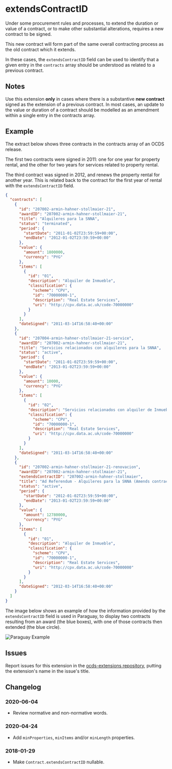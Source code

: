 # extendsContractID

Under some procurement rules and processes, to extend the duration or value of a contract, or to make other substantial alterations, requires a new contract to be signed.

This new contract will form part of the same overall contracting process as the old contract which it extends.

In these cases, the `extendsContractID` field can be used to identify that a given entry in the `contracts` array should be understood as related to a previous contract.

## Notes

Use this extension **only** in cases where there is a substantive **new contract** signed as the extension of a previous contract. In most cases, an update to the value or duration of a contract should be modelled as an amendment within a single entry in the contracts array.

## Example

The extract below shows three contracts in the contracts array of an OCDS release.

The first two contracts were signed in 2011: one for one year for property rental, and the other for two years for services related to property rental.

The third contract was signed in 2012, and renews the property rental for another year. This is related back to the contract for the first year of rental with the `extendsContractID` field.

```json
{
  "contracts": [
    {
      "id": "207002-armin-hahner-stollmaier-21",
      "awardID": "207002-armin-hahner-stollmaier-21",
      "title": "Alquileres para la SNNA",
      "status": "terminated",
      "period": {
        "startDate": "2011-01-02T23:59:59+00:00",
        "endDate": "2012-01-02T23:59:59+00:00"
      },
      "value": {
        "amount": 1800000,
        "currency": "PYG"
      },
      "items": [
        {
          "id": "01",
          "description": "Alquiler de Inmueble",
          "classification": {
            "scheme": "CPV",
            "id": "70000000-1",
            "description": "Real Estate Services",
            "uri": "http://cpv.data.ac.uk/code-70000000"
          }
        }
      ],
      "dateSigned": "2011-03-14T16:58:40+00:00"
    },
    {
      "id": "207004-armin-hahner-stollmaier-21-service",
      "awardID": "207002-armin-hahner-stollmaier-21",
      "title": "Servicios relacionados con alquileres para la SNNA",
      "status": "active",
      "period": {
        "startDate": "2011-01-02T23:59:59+00:00",
        "endDate": "2013-01-02T23:59:59+00:00"
      },
      "value": {
        "amount": 10000,
        "currency": "PYG"
      },
      "items": [
        {
          "id": "02",
          "description": "Servicios relacionados con alquiler de Inmueble",
          "classification": {
            "scheme": "CPV",
            "id": "70000000-1",
            "description": "Real Estate Services",
            "uri": "http://cpv.data.ac.uk/code-70000000"
          }
        }
      ],
      "dateSigned": "2011-03-14T16:58:40+00:00"
    },
    {
      "id": "207002-armin-hahner-stollmaier-21-renovacion",
      "awardID": "207002-armin-hahner-stollmaier-21",
      "extendsContractID": "207002-armin-hahner-stollmaier",
      "title": "Ad Referendum - Alquileres para la SNNA (Amends contract 207002)",
      "status": "active",
      "period": {
        "startDate": "2012-01-02T23:59:59+00:00",
        "endDate": "2013-01-02T23:59:59+00:00"
      },
      "value": {
        "amount": 12780000,
        "currency": "PYG"
      },
      "items": [
        {
          "id": "01",
          "description": "Alquiler de Inmueble",
          "classification": {
            "scheme": "CPV",
            "id": "70000000-1",
            "description": "Real Estate Services",
            "uri": "http://cpv.data.ac.uk/code-70000000"
          }
        }
      ],
      "dateSigned": "2012-03-14T16:58:40+00:00"
    }
  ]
}
```

The image below shows an example of how the information provided by the `extendsContractID` field is used in Paraguay, to display two contracts resulting from an award (the blue boxes), with one of those contracts then extended (the blue circle).

![Paraguay Example](https://cloud.githubusercontent.com/assets/342624/9915392/aecb1e52-5cae-11e5-9824-a6eb616e568b.png)

## Issues

Report issues for this extension in the [ocds-extensions repository](https://github.com/open-contracting/ocds-extensions/issues), putting the extension's name in the issue's title.

## Changelog

### 2020-06-04

* Review normative and non-normative words.

### 2020-04-24

* Add `minProperties`, `minItems` and/or `minLength` properties.

### 2018-01-29

* Make `Contract.extendsContractID` nullable.

